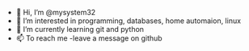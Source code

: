 - 👋 Hi, I’m @mysystem32
- 👀 I’m interested in programming, databases, home automaion, linux
- 🌱 I’m currently learning git and python
- 📫 To reach me -leave a message on github

<!---
mysystem32/mysystem32 is a ✨ special ✨ repository because its `README.md` (this file) appears on your GitHub profile.
You can click the Preview link to take a look at your changes.
--->
